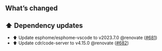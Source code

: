 ## What’s changed

## ⬆️ Dependency updates

- ⬆️ Update esphome/esphome-vscode to v2023.7.0 @renovate ([#681](https://github.com/hassio-addons/addon-vscode/pull/681))
- ⬆️ Update cdr/code-server to v4.15.0 @renovate ([#682](https://github.com/hassio-addons/addon-vscode/pull/682))
